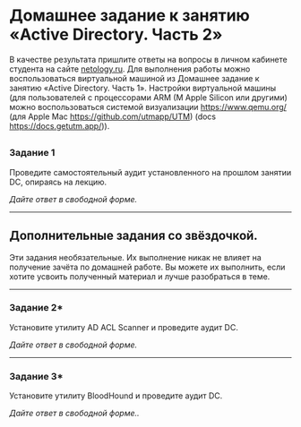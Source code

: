 # Домашнее задание к занятию «Active Directory. Часть 2»

В качестве результата пришлите ответы на вопросы в личном кабинете студента на сайте [netology.ru](https://netology.ru/).
Для выполнения работы можно воспользоваться виртуальной машиной из Домашнее задание к занятию «Active Directory. Часть 1».
Настройки виртуальной машины (для пользователей с процессорами ARM (M Apple Silicon или другими) можно воспользоваться системой визуализации https://www.qemu.org/ (для Apple Mac https://github.com/utmapp/UTM) (docs https://docs.getutm.app/)).

## 

### Задание 1

Проведите самостоятельный аудит установленного на прошлом занятии DC, опираясь на лекцию.

*Дайте ответ в свободной форме.*

------

## Дополнительные задания со звёздочкой.

Эти задания необязательные. Их выполнение никак не влияет на получение зачёта по домашней работе. Вы можете их выполнить, если хотите усвоить полученный материал и лучше разобраться в теме.

------

### Задание 2*

Установите утилиту AD ACL Scanner и проведите аудит DC.

*Дайте ответ в свободной форме.*

------

### Задание 3*

Установите утилиту BloodHound и проведите аудит DC.

*Дайте ответ в свободной форме..*
